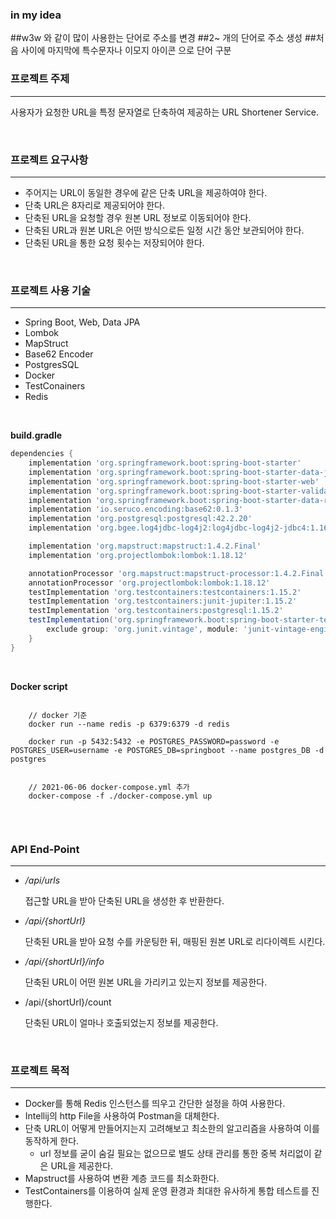 ### in my idea 
##w3w 와 같이 많이 사용한는 단어로 주소를 변경
##2~ 개의 단어로 주소 생성
##처음 사이에 마지막에 특수문자나 이모지 아이콘 으로 단어 구분



### 프로젝트 주제

---

사용자가 요청한 URL을 특정 문자열로 단축하여 제공하는 URL Shortener Service.

<br/>

### 프로젝트 요구사항

---

- 주어지는 URL이 동일한 경우에 같은 단축 URL을 제공하여야 한다.
- 단축 URL은 8자리로 제공되어야 한다.
- 단축된 URL을 요청할 경우 원본 URL 정보로 이동되어야 한다.
- 단축된 URL과 원본 URL은 어떤 방식으로든 일정 시간 동안 보관되어야 한다.
- 단축된 URL을 통한 요청 횟수는 저장되어야 한다.

<br/>

### 프로젝트 사용 기술

---

- Spring Boot, Web, Data JPA
- Lombok
- MapStruct
- Base62 Encoder
- PostgresSQL
- Docker
- TestConainers
- Redis

<br/>

**build.gradle**
```gradle
dependencies {
	implementation 'org.springframework.boot:spring-boot-starter'
	implementation 'org.springframework.boot:spring-boot-starter-data-jpa'
	implementation 'org.springframework.boot:spring-boot-starter-web'
	implementation 'org.springframework.boot:spring-boot-starter-validation'
	implementation 'org.springframework.boot:spring-boot-starter-data-redis'
	implementation 'io.seruco.encoding:base62:0.1.3'
	implementation 'org.postgresql:postgresql:42.2.20'
	implementation 'org.bgee.log4jdbc-log4j2:log4jdbc-log4j2-jdbc4:1.16'

	implementation 'org.mapstruct:mapstruct:1.4.2.Final'
	implementation 'org.projectlombok:lombok:1.18.12'

	annotationProcessor 'org.mapstruct:mapstruct-processor:1.4.2.Final'
	annotationProcessor 'org.projectlombok:lombok:1.18.12'
	testImplementation 'org.testcontainers:testcontainers:1.15.2'
	testImplementation 'org.testcontainers:junit-jupiter:1.15.2'
	testImplementation 'org.testcontainers:postgresql:1.15.2'
	testImplementation('org.springframework.boot:spring-boot-starter-test') {
		exclude group: 'org.junit.vintage', module: 'junit-vintage-engine'
	}
}
```

<br/>

**Docker script**
```docker
    
    // docker 기준
    docker run --name redis -p 6379:6379 -d redis
   
    docker run -p 5432:5432 -e POSTGRES_PASSWORD=password -e POSTGRES_USER=username -e POSTGRES_DB=springboot --name postgres_DB -d postgres
    
    
    // 2021-06-06 docker-compose.yml 추가
    docker-compose -f ./docker-compose.yml up
    
```

<br/>

### API End-Point

---

- */api/urls*

  접근할 URL을 받아 단축된 URL을 생성한 후 반환한다.

- */api/{shortUrl}*

  단축된 URL을 받아 요청 수를 카운팅한 뒤, 매핑된 원본 URL로 리다이렉트 시킨다.

- */api/{shortUrl}/info*

  단축된 URL이 어떤 원본 URL을 가리키고 있는지 정보를 제공한다.

- /api/{shortUrl}/count

  단축된 URL이 얼마나 호출되었는지 정보를 제공한다.

<br/>

### 프로젝트 목적

---

- Docker를 통해 Redis 인스턴스를 띄우고 간단한 설정을 하여 사용한다.
- Intellij의 http File을 사용하여 Postman을 대체한다.
- 단축 URL이 어떻게 만들어지는지 고려해보고 최소한의 알고리즘을 사용하여 이를 동작하게 한다.
  - url 정보를 굳이 숨길 필요는 없으므로 별도 상태 관리를 통한 중복 처리없이 같은 URL을 제공한다.
- Mapstruct를 사용하여 변환 계층 코드를 최소화한다.
- TestContainers를 이용하여 실제 운영 환경과 최대한 유사하게 통합 테스트를 진행한다.


<br/> 
